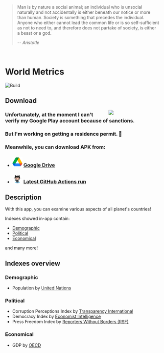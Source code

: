 > Man is by nature a social animal; an individual who is unsocial naturally and not accidentally is either beneath our notice or more than human. Society is something that precedes the individual. Anyone who either cannot lead the common life or is so self-sufficient as not to need to, and therefore does not partake of society, is either a beast or a god.
>
> -- <cite>Aristotle</cite>

<br/>

# World Metrics

![Build](https://github.com/AlexanderShelyugov/WorldMetrics/actions/workflows/main.yml/badge.svg)


## Download

<img src="images/WorldMetrics_showcase.gif" width="33%" align="right"/>

### Unfortunately, at the moment I can't verify my Google Play account because of sanctions.
### But I'm working on getting a residence permit. 🙂
### Meanwhile, you can download APK from:

- ### <img src="images/Google Drive.png" width="32dp" /> [Google Drive](https://drive.google.com/file/d/1mgC4irhPEKnd_1v2gA3Vy6_-gZoVqZc6/view?usp=sharing)

- ### <img src="images/Octocat.png" width="32dp" /> [Latest GitHub Actions run](https://github.com/AlexanderShelyugov/WorldMetrics/actions/runs/2619222733)

## Description

With this app, you can examine various aspects of all planet's countries!

Indexes showed in-app contain:
- [Demographic](#Demographic)
- [Political](#Political)
- [Economical](#Economical)

and many more!

## Indexes overview

### Demographic
- Population by [United Nations](https://population.un.org/wpp/Download/Standard/)

### Political
- Corruption Perceptions Index by [Transparency International](https://www.transparency.org/en/cpi/2021)
- Democracy Index by [Economist Intelligence](https://www.eiu.com/n/campaigns/democracy-index-2021/)
- Press Freedom Index by [Reporters Without Borders (RSF)](https://rsf.org/en/index)

### Economical
- GDP by [OECD](https://data.oecd.org/gdp/gross-domestic-product-gdp.htm)

